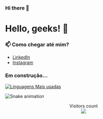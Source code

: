 ### Hi there 👋

<!--
**IMNascimento/IMNascimento** is a ✨ _special_ ✨ repository because its `README.md` (this file) appears on your GitHub profile.

Here are some ideas to get you started:

- 🔭 I’m currently working on ...
- 🌱 I’m currently learning ...
- 👯 I’m looking to collaborate on ...
- 🤔 I’m looking for help with ...
- 💬 Ask me about ...
- 📫 How to reach me: ...
- 😄 Pronouns: ...
- ⚡ Fun fact: ...
-->
# Hello, geeks! 👋


### 📫 Como chegar até mim?
- [LinkedIn](https://www.linkedin.com/in/igor-nascimento-a76a29155/)  
- [Instagram](https://www.instagram.com/igosjn99/)

### Em construção...

[![Linguagens Mais usadas](https://github-readme-stats.vercel.app/api/top-langs/?username=IMNascimento)](https://github.com/IMNascimento/github-readme-stats)




![Snake animation](https://github.com/IMNascimento/IMNascimento/blob/output/github-contribution-grid-snake.svg)
  

<p align="center"> 
  Visitors count<br>
  <img src="https://profile-counter.glitch.me/IMNascimento/count.svg" />
</p>
